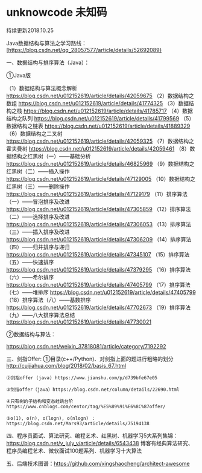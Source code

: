 # unknowcode 未知码
持续更新2018.10.25

Java数据结构与算法之学习路线：[https://blog.csdn.net/qq_28057577/article/details/52692089}

一、数据结构与排序算法（Java）：

①Java版

（1）数据结构与算法概念解析  https://blog.csdn.net/u012152619/article/details/42059675
（2）数据结构之数组 	https://blog.csdn.net/u012152619/article/details/41774325
（3）数据结构之栈 	https://blog.csdn.net/u012152619/article/details/41785717
（4）数据结构之队列 	https://blog.csdn.net/u012152619/article/details/41799569
（5）数据结构之链表 	https://blog.csdn.net/u012152619/article/details/41889329
（6）数据结构之二叉树   https://blog.csdn.net/u012152619/article/details/42059325
（7）数据结构之霍夫曼树 https://blog.csdn.net/u012152619/article/details/42059461
（8）数据结构之红黑树（一）——基础分析		https://blog.csdn.net/u012152619/article/details/46825969
（9）数据结构之红黑树（二）——插入操作 	https://blog.csdn.net/u012152619/article/details/47129005
（10）数据结构之红黑树（三）——删除操作 	https://blog.csdn.net/u012152619/article/details/47129179
（11）排序算法（一）——冒泡排序及改进 		https://blog.csdn.net/u012152619/article/details/47305859
（12）排序算法（二）——选择排序及改进 		https://blog.csdn.net/u012152619/article/details/47306053
（13）排序算法（三）——插入排序及改进 		https://blog.csdn.net/u012152619/article/details/47306209
（14）排序算法（四）——归并排序与递归 		https://blog.csdn.net/u012152619/article/details/47345107
（15）排序算法（五）——快速排序 		https://blog.csdn.net/u012152619/article/details/47379295
（16）排序算法（六）——希尔排序 		https://blog.csdn.net/u012152619/article/details/47405799
（17）排序算法（七）——堆排序 			https://blog.csdn.net/u012152619/article/details/47405799
（18）排序算法（八）——基数排序 		https://blog.csdn.net/u012152619/article/details/47702673
（19）排序算法（九）——八大排序算法总结	https://blog.csdn.net/u012152619/article/details/47730021

②数据结构与算法：

https://blog.csdn.net/weixin_37818081/article/category/7192292

三、剑指Offer: 
	①目录(c++/Python)、对剑指上面的题进行粗略的划分 http://cuijiahua.com/blog/2018/02/basis_67.html

	②剑指offer (java) https://www.jianshu.com/p/d739bfe67e05

	③剑指offer（java）https://blog.csdn.net/column/details/22690.html

	④只有树的子结构和变态蛙跳台阶 https://www.cnblogs.com/centor/tag/%E5%89%91%E6%8C%87offer/

	⑤o(1), o(n), o(logn), o(nlogn) ：https://blog.csdn.net/Mars93/article/details/75194138

四、程序员面试、算法研究、编程艺术、红黑树、机器学习5大系列集锦：https://blog.csdn.net/v_july_v/article/details/6543438
    博客有经典算法研究、程序员编程艺术、微软面试100题系列、机器学习十大算法

五、后端技术图谱：https://github.com/xingshaocheng/architect-awesome
